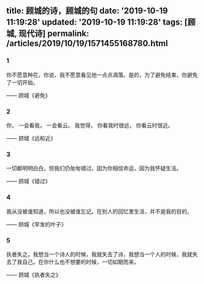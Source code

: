 title: 顾城的诗，顾城的句
date: '2019-10-19 11:19:28'
updated: '2019-10-19 11:19:28'
tags: [顾城, 现代诗]
permalink: /articles/2019/10/19/1571455168780.html
---
### 1

你不愿意种花，你说，我不愿意看见他一点点凋落。是的，为了避免结束，你避免了一切开始。

—— 顾城《避免》

### 2
你，
一会看我，
一会看云。
我觉得，
你看我时很远，
你看云时很近。

—— 顾城《远和近》

### 3
一切都明明白白，但我们仍匆匆错过，因为你相信命运，因为我怀疑生活。

—— 顾城《错过》

### 4
我从没被谁知道，所以也没被谁忘记。在别人的回忆里生活，并不是我的目的。

—— 顾城《早发的叶子》

### 5 
执者失之。我想当一个诗人的时候，我就失去了诗，我想当一个人的时候，我就失去了我自己。在你什么也不想要的时候，一切如期而来。

—— 顾城《执者失之》
